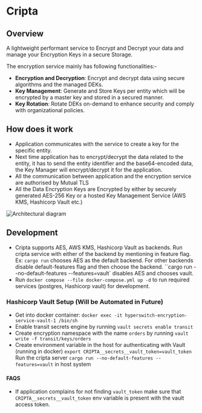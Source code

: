 # Cripta

## Overview

A lightweight performant service to Encrypt and Decrypt your data and manage your Encryption Keys in a secure Storage.

The encryption service mainly has following functionalities:-
- **Encryption and Decryption**: Encrypt and decrypt data using secure algorithms and the managed DEKs.
- **Key Management**: Generate and Store Keys per entity which will be encrypted by a master key and stored in a secured manner.
- **Key Rotation**: Rotate DEKs on-demand to enhance security and comply with organizational policies.

## How does it work

- Application communicates with the service to create a key for the specific entity.
- Next time application has to encrypt/decrypt the data related to the entity, it has to send the entity identifier and the base64-encoded data, the Key Manager will encrypt/decrypt it for the application.
- All the communication between application and the encryption service are authorised by Mutual TLS
- All the Data Encryption Keys are Encrypted by either by securely generated AES-256 Key or a hosted Key Management Service (AWS KMS, Hashicorp Vault etc.)

![Architectural diagram](./docs/images/FlowDiagram.png)


## Development
- Cripta supports AES, AWS KMS, Hashicorp Vault as backends. Run cripta service with either of the backend by mentioning in feature flag. Ex: `cargo run` chooses AES as the default backend. For other backends disable default-features flag and then choose the backend. ``cargo run --no-default-features --features=vault` disables AES and chooses vault.
- Run `docker compose --file docker-compose.yml up -d` to run required services (postgres, Hashicorp vault) for development.

### Hashicorp Vault Setup (Will be Automated in Future)
- Get into docker container: `docker exec -it hyperswitch-encryption-service-vault-1 /bin/sh`
- Enable transit secrets engine by running `vault secrets enable transit`
- Create encryption namespace with the name `orders` by running `vault write -f transit/keys/orders`
- Create environment variable in the host for authenticating with Vault (running in docker) `export CRIPTA__secrets__vault_token=vault_token`
 Run the cripta server `cargo run --no-default-features --features=vault` in host system

#### FAQS
- If application complains for not finding `vault_token` make sure that `CRIPTA__secrets__vault_token` env variable is present with the vault access token.
